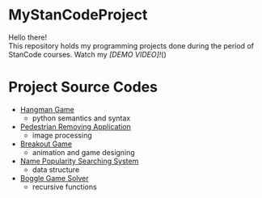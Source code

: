 # MyStanCodeProject
Hello there!\
This repository holds my programming projects done during the period of StanCode courses.
Watch my *[DEMO VIDEO]!*()

# Project Source Codes
* [Hangman Game](https://github.com/arielpai/MyStanCodeSC101Project/tree/main/upload_to_Github/hangman)
  * python semantics and syntax
* [Pedestrian Removing Application](https://github.com/arielpai/MyStanCodeSC101Project/tree/main/upload_to_Github/my_photoshop)
  * image processing
* [Breakout Game](https://github.com/arielpai/MyStanCodeSC101Project/tree/main/upload_to_Github/break_out_game)
  * animation and game designing
* [Name Popularity Searching System](https://github.com/arielpai/MyStanCodeSC101Project/tree/main/upload_to_Github/name_searching_system)
  * data structure
* [Boggle Game Solver](https://github.com/arielpai/MyStanCodeSC101Project/tree/main/upload_to_Github/boggle_game_solver)
  * recursive functions  
